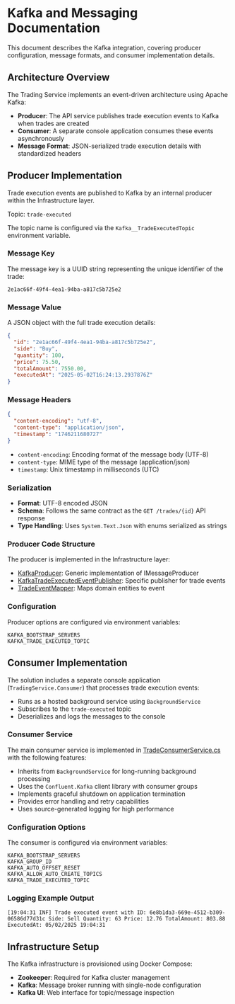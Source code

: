 # Kafka and Messaging Documentation

This document describes the Kafka integration, covering producer configuration, message formats, and consumer implementation details.

## Architecture Overview

The Trading Service implements an event-driven architecture using Apache Kafka:

- **Producer**: The API service publishes trade execution events to Kafka when trades are created
- **Consumer**: A separate console application consumes these events asynchronously
- **Message Format**: JSON-serialized trade execution details with standardized headers

## Producer Implementation

Trade execution events are published to Kafka by an internal producer within the Infrastructure layer.

Topic: `trade-executed`

The topic name is configured via the `Kafka__TradeExecutedTopic` environment variable.

### Message Key

The message key is a UUID string representing the unique identifier of the trade:

```text
2e1ac66f-49f4-4ea1-94ba-a817c5b725e2
```

### Message Value

A JSON object with the full trade execution details:

```json
{
  "id": "2e1ac66f-49f4-4ea1-94ba-a817c5b725e2",
  "side": "Buy",
  "quantity": 100,
  "price": 75.50,
  "totalAmount": 7550.00,
  "executedAt": "2025-05-02T16:24:13.2937876Z"
}
```

### Message Headers

```json
{
  "content-encoding": "utf-8",
  "content-type": "application/json",
  "timestamp": "1746211680727"
}
```

- `content-encoding`: Encoding format of the message body (UTF-8)
- `content-type`: MIME type of the message (application/json)
- `timestamp`: Unix timestamp in milliseconds (UTC)

### Serialization

- **Format**: UTF-8 encoded JSON
- **Schema**: Follows the same contract as the `GET /trades/{id}` API response
- **Type Handling**: Uses `System.Text.Json` with enums serialized as strings

### Producer Code Structure

The producer is implemented in the Infrastructure layer:

- [KafkaProducer](../src/TradingService.Infrastructure/Messaging/KafkaProducer.cs): Generic implementation of IMessageProducer
- [KafkaTradeExecutedEventPublisher](../src/TradingService.Infrastructure/Messaging/Publishers/KafkaTradeExecutedEventPublisher.cs): Specific publisher for trade events
- [TradeEventMapper](../src/TradingService.Application/Features/Trades/Mappers/TradeEventMapper.cs): Maps domain entities to event

### Configuration

Producer options are configured via environment variables:

```text
KAFKA_BOOTSTRAP_SERVERS
KAFKA_TRADE_EXECUTED_TOPIC
```

## Consumer Implementation

The solution includes a separate console application (`TradingService.Consumer`) that processes trade execution events:

- Runs as a hosted background service using `BackgroundService`
- Subscribes to the `trade-executed` topic
- Deserializes and logs the messages to the console

### Consumer Service

The main consumer service is implemented in [TradeConsumerService.cs](../src/TradingService.Consumer/Services/TradeConsumerService.cs) with the following features:

- Inherits from `BackgroundService` for long-running background processing
- Uses the `Confluent.Kafka` client library with consumer groups
- Implements graceful shutdown on application termination
- Provides error handling and retry capabilities
- Uses source-generated logging for high performance

### Configuration Options

The consumer is configured via environment variables:

```text
KAFKA_BOOTSTRAP_SERVERS
KAFKA_GROUP_ID
KAFKA_AUTO_OFFSET_RESET
KAFKA_ALLOW_AUTO_CREATE_TOPICS
KAFKA_TRADE_EXECUTED_TOPIC
```

### Logging Example Output

```text
[19:04:31 INF] Trade executed event with ID: 6e8b1da3-669e-4512-b309-06586d77d31c Side: Sell Quantity: 63 Price: 12.76 TotalAmount: 803.88 ExecutedAt: 05/02/2025 19:04:31
```

## Infrastructure Setup

The Kafka infrastructure is provisioned using Docker Compose:

- **Zookeeper**: Required for Kafka cluster management
- **Kafka**: Message broker running with single-node configuration
- **Kafka UI**: Web interface for topic/message inspection
